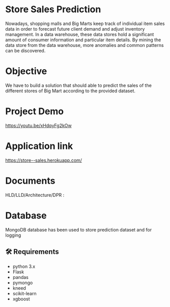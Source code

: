 # Store Sales Prediction

Nowadays, shopping malls and Big Marts keep track of individual item sales data in
order to forecast future client demand and adjust inventory management. In a data
warehouse, these data stores hold a significant amount of consumer information and
particular item details. By mining the data store from the data warehouse, more
anomalies and common patterns can be discovered.

# Objective

We have to build a solution that should able to predict the sales of the
different stores of Big Mart according to the provided dataset.

# Project Demo
https://youtu.be/xHdqyFg2kOw

# Application link
https://store--sales.herokuapp.com/

# Documents
HLD/LLD/Architecture/DPR : 

# Database
MongoDB database has been used to store prediction dataset and for logging
## :hammer_and_wrench: Requirements
- python 3.x
- Flask
- pandas
- pymongo
- kneed
- scikit-learn
- xgboost
